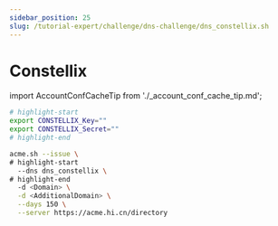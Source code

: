 ```yaml
---
sidebar_position: 25
slug: /tutorial-expert/challenge/dns-challenge/dns_constellix.sh
---
```


# Constellix

import AccountConfCacheTip from './_account_conf_cache_tip.md';

<AccountConfCacheTip />

```bash
# highlight-start
export CONSTELLIX_Key=""
export CONSTELLIX_Secret=""
# highlight-end

acme.sh --issue \
# highlight-start
  --dns dns_constellix \
# highlight-end
  -d <Domain> \
  -d <AdditionalDomain> \
  --days 150 \
  --server https://acme.hi.cn/directory
```
